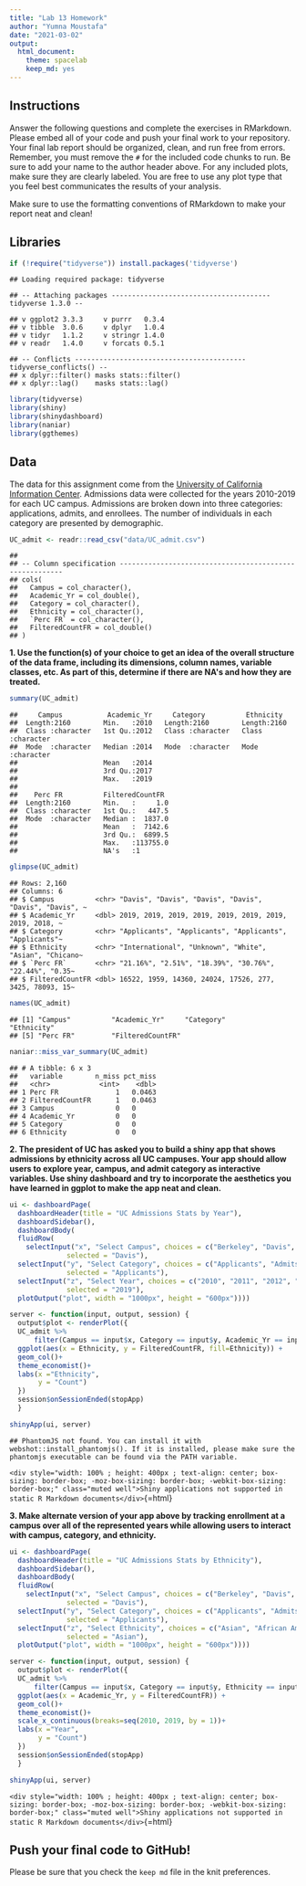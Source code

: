 ```yaml
---
title: "Lab 13 Homework"
author: "Yumna Moustafa"
date: "2021-03-02"
output:
  html_document: 
    theme: spacelab
    keep_md: yes
---
```




## Instructions
Answer the following questions and complete the exercises in RMarkdown. Please embed all of your code and push your final work to your repository. Your final lab report should be organized, clean, and run free from errors. Remember, you must remove the `#` for the included code chunks to run. Be sure to add your name to the author header above. For any included plots, make sure they are clearly labeled. You are free to use any plot type that you feel best communicates the results of your analysis.  

Make sure to use the formatting conventions of RMarkdown to make your report neat and clean!  

## Libraries

```r
if (!require("tidyverse")) install.packages('tidyverse')
```

```
## Loading required package: tidyverse
```

```
## -- Attaching packages --------------------------------------- tidyverse 1.3.0 --
```

```
## v ggplot2 3.3.3     v purrr   0.3.4
## v tibble  3.0.6     v dplyr   1.0.4
## v tidyr   1.1.2     v stringr 1.4.0
## v readr   1.4.0     v forcats 0.5.1
```

```
## -- Conflicts ------------------------------------------ tidyverse_conflicts() --
## x dplyr::filter() masks stats::filter()
## x dplyr::lag()    masks stats::lag()
```


```r
library(tidyverse)
library(shiny)
library(shinydashboard)
library(naniar)
library(ggthemes)
```

## Data
The data for this assignment come from the [University of California Information Center](https://www.universityofcalifornia.edu/infocenter). Admissions data were collected for the years 2010-2019 for each UC campus. Admissions are broken down into three categories: applications, admits, and enrollees. The number of individuals in each category are presented by demographic.  

```r
UC_admit <- readr::read_csv("data/UC_admit.csv")
```

```
## 
## -- Column specification --------------------------------------------------------
## cols(
##   Campus = col_character(),
##   Academic_Yr = col_double(),
##   Category = col_character(),
##   Ethnicity = col_character(),
##   `Perc FR` = col_character(),
##   FilteredCountFR = col_double()
## )
```

**1. Use the function(s) of your choice to get an idea of the overall structure of the data frame, including its dimensions, column names, variable classes, etc. As part of this, determine if there are NA's and how they are treated.**  


```r
summary(UC_admit)
```

```
##     Campus           Academic_Yr     Category          Ethnicity        
##  Length:2160        Min.   :2010   Length:2160        Length:2160       
##  Class :character   1st Qu.:2012   Class :character   Class :character  
##  Mode  :character   Median :2014   Mode  :character   Mode  :character  
##                     Mean   :2014                                        
##                     3rd Qu.:2017                                        
##                     Max.   :2019                                        
##                                                                         
##    Perc FR          FilteredCountFR   
##  Length:2160        Min.   :     1.0  
##  Class :character   1st Qu.:   447.5  
##  Mode  :character   Median :  1837.0  
##                     Mean   :  7142.6  
##                     3rd Qu.:  6899.5  
##                     Max.   :113755.0  
##                     NA's   :1
```

```r
glimpse(UC_admit)
```

```
## Rows: 2,160
## Columns: 6
## $ Campus          <chr> "Davis", "Davis", "Davis", "Davis", "Davis", "Davis", ~
## $ Academic_Yr     <dbl> 2019, 2019, 2019, 2019, 2019, 2019, 2019, 2019, 2018, ~
## $ Category        <chr> "Applicants", "Applicants", "Applicants", "Applicants"~
## $ Ethnicity       <chr> "International", "Unknown", "White", "Asian", "Chicano~
## $ `Perc FR`       <chr> "21.16%", "2.51%", "18.39%", "30.76%", "22.44%", "0.35~
## $ FilteredCountFR <dbl> 16522, 1959, 14360, 24024, 17526, 277, 3425, 78093, 15~
```

```r
names(UC_admit)
```

```
## [1] "Campus"          "Academic_Yr"     "Category"        "Ethnicity"      
## [5] "Perc FR"         "FilteredCountFR"
```

```r
naniar::miss_var_summary(UC_admit)
```

```
## # A tibble: 6 x 3
##   variable        n_miss pct_miss
##   <chr>            <int>    <dbl>
## 1 Perc FR              1   0.0463
## 2 FilteredCountFR      1   0.0463
## 3 Campus               0   0     
## 4 Academic_Yr          0   0     
## 5 Category             0   0     
## 6 Ethnicity            0   0
```



**2. The president of UC has asked you to build a shiny app that shows admissions by ethnicity across all UC campuses. Your app should allow users to explore year, campus, and admit category as interactive variables. Use shiny dashboard and try to incorporate the aesthetics you have learned in ggplot to make the app neat and clean.**


```r
ui <- dashboardPage(
  dashboardHeader(title = "UC Admissions Stats by Year"),
  dashboardSidebar(),
  dashboardBody(
  fluidRow(
    selectInput("x", "Select Campus", choices = c("Berkeley", "Davis", "Irvine", "Los_Angeles", "Merced", "Riverside", "Santa_Barbara","San_Diego", "Santa_Cruz"), 
              selected = "Davis"),
  selectInput("y", "Select Category", choices = c("Applicants", "Admits", "Enrollees"),
              selected = "Applicants"),
  selectInput("z", "Select Year", choices = c("2010", "2011", "2012", "2013", "2014", "2015", "2016", "2017", "2018", "2019"),
              selected = "2019"),
  plotOutput("plot", width = "1000px", height = "600px"))))

server <- function(input, output, session) { 
  output$plot <- renderPlot({
  UC_admit %>% 
      filter(Campus == input$x, Category == input$y, Academic_Yr == input$z)%>%
  ggplot(aes(x = Ethnicity, y = FilteredCountFR, fill=Ethnicity)) +
  geom_col()+
  theme_economist()+
  labs(x ="Ethnicity",
       y = "Count")
  })
  session$onSessionEnded(stopApp)
  }

shinyApp(ui, server)
```

```
## PhantomJS not found. You can install it with webshot::install_phantomjs(). If it is installed, please make sure the phantomjs executable can be found via the PATH variable.
```

`<div style="width: 100% ; height: 400px ; text-align: center; box-sizing: border-box; -moz-box-sizing: border-box; -webkit-box-sizing: border-box;" class="muted well">Shiny applications not supported in static R Markdown documents</div>`{=html}



**3. Make alternate version of your app above by tracking enrollment at a campus over all of the represented years while allowing users to interact with campus, category, and ethnicity.**


```r
ui <- dashboardPage(
  dashboardHeader(title = "UC Admissions Stats by Ethnicity"),
  dashboardSidebar(),
  dashboardBody(
  fluidRow(
    selectInput("x", "Select Campus", choices = c("Berkeley", "Davis", "Irvine", "Los_Angeles", "Merced", "Riverside", "Santa_Barbara","San_Diego", "Santa_Cruz"), 
              selected = "Davis"),
  selectInput("y", "Select Category", choices = c("Applicants", "Admits", "Enrollees"),
              selected = "Applicants"),
  selectInput("z", "Select Ethnicity", choices = c("Asian", "African American", "American Indian", "Chicano/Latino", "White", "International", "Unknown"),
              selected = "Asian"),
  plotOutput("plot", width = "1000px", height = "600px"))))

server <- function(input, output, session) { 
  output$plot <- renderPlot({
  UC_admit %>% 
      filter(Campus == input$x, Category == input$y, Ethnicity == input$z)%>%
  ggplot(aes(x = Academic_Yr, y = FilteredCountFR)) +
  geom_col()+
  theme_economist()+
  scale_x_continuous(breaks=seq(2010, 2019, by = 1))+
  labs(x ="Year",
       y = "Count")
  })
  session$onSessionEnded(stopApp)
  }

shinyApp(ui, server)
```

`<div style="width: 100% ; height: 400px ; text-align: center; box-sizing: border-box; -moz-box-sizing: border-box; -webkit-box-sizing: border-box;" class="muted well">Shiny applications not supported in static R Markdown documents</div>`{=html}



## Push your final code to GitHub!
Please be sure that you check the `keep md` file in the knit preferences. 
